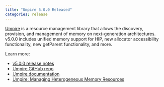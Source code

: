 ```yaml
---
title: "Umpire 5.0.0 Released"
categories: release
---
```


[Umpire](https://github.com/LLNL/Umpire) is a resource management library that allows the discovery, provision, and management of memory on next-generation architectures. v5.0.0 includes unified memory support for HIP, new allocator accessibility functionality, new getParent functionality, and more.

Learn more:
- [v5.0.0 release notes](https://github.com/LLNL/Umpire/releases/tag/v5.0.0)
- [Umpire GitHub repo](https://github.com/LLNL/Umpire)
- [Umpire documentation](https://umpire.readthedocs.io/en/develop/)
- [Umpire: Managing Heterogeneous Memory Resources](https://computing.llnl.gov/projects/umpire)
